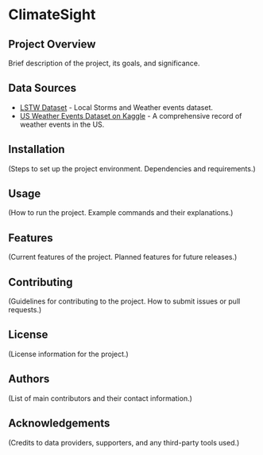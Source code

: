 # ClimateSight

## Project Overview
Brief description of the project, its goals, and significance.

## Data Sources
- [LSTW Dataset](https://smoosavi.org/datasets/lstw) - Local Storms and Weather events dataset.
- [US Weather Events Dataset on Kaggle](https://www.kaggle.com/datasets/sobhanmoosavi/us-weather-events) - A comprehensive record of weather events in the US.

## Installation
(Steps to set up the project environment.
Dependencies and requirements.)

## Usage
(How to run the project.
Example commands and their explanations.)

## Features
(Current features of the project.
Planned features for future releases.)

## Contributing
(Guidelines for contributing to the project.
How to submit issues or pull requests.)

## License
(License information for the project.)

## Authors
(List of main contributors and their contact information.)

## Acknowledgements
(Credits to data providers, supporters, and any third-party tools used.)
